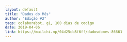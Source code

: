 ```yaml
---
layout: default
title: "Dados do Mês"
author: "Edição #2"
tags: colaborabot, g1, 100 dias de codigo
date: 2019-04-06
link: https://mailchi.mp/04d25cb8f6ff/dadosdomes-86661
---
```

